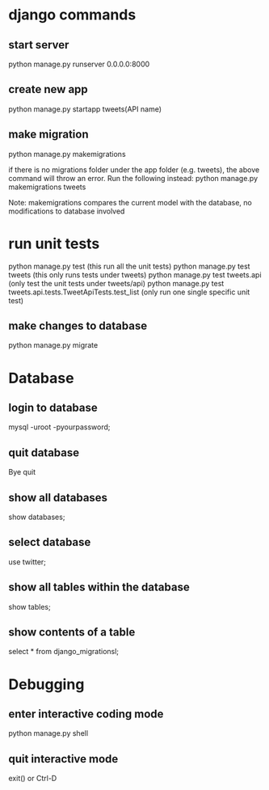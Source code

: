 # django commands
## start server
python manage.py runserver 0.0.0.0:8000

## create new app
python manage.py startapp tweets(API name)

## make migration
python manage.py makemigrations

if there is no migrations folder under the app folder (e.g. tweets),
the above command will throw an error. Run the following instead:
python manage.py makemigrations tweets

Note: makemigrations compares the current model with the database, 
no modifications to database involved

# run unit tests
python manage.py test (this run all the unit tests)
python manage.py test tweets (this only runs tests under tweets)
python manage.py test tweets.api (only test the unit tests under tweets/api)
python manage.py test tweets.api.tests.TweetApiTests.test_list (only run one single specific unit test)

## make changes to database
python manage.py migrate

# Database
## login to database
mysql -uroot -pyourpassword;

## quit database
Bye
quit

## show all databases
show databases;

## select database
use twitter;

## show all tables within the database
show tables;

## show contents of a table
select * from django_migrationsl;

# Debugging
## enter interactive coding mode
python manage.py shell
## quit interactive mode
exit() 
or 
Ctrl-D

